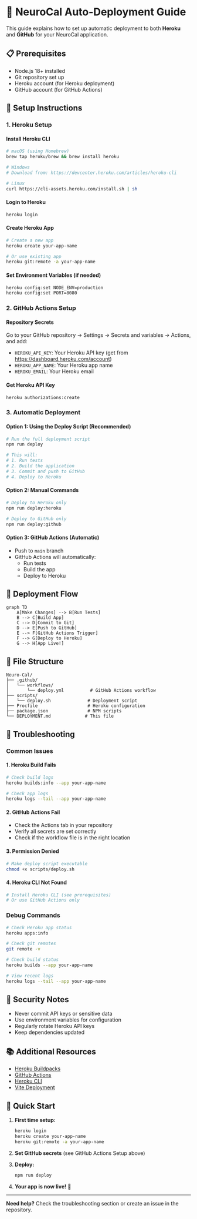 # 🚀 NeuroCal Auto-Deployment Guide

This guide explains how to set up automatic deployment to both **Heroku** and **GitHub** for your NeuroCal application.

## 📋 Prerequisites

- Node.js 18+ installed
- Git repository set up
- Heroku account (for Heroku deployment)
- GitHub account (for GitHub Actions)

## 🔧 Setup Instructions

### 1. Heroku Setup

#### Install Heroku CLI
```bash
# macOS (using Homebrew)
brew tap heroku/brew && brew install heroku

# Windows
# Download from: https://devcenter.heroku.com/articles/heroku-cli

# Linux
curl https://cli-assets.heroku.com/install.sh | sh
```

#### Login to Heroku
```bash
heroku login
```

#### Create Heroku App
```bash
# Create a new app
heroku create your-app-name

# Or use existing app
heroku git:remote -a your-app-name
```

#### Set Environment Variables (if needed)
```bash
heroku config:set NODE_ENV=production
heroku config:set PORT=8080
```

### 2. GitHub Actions Setup

#### Repository Secrets
Go to your GitHub repository → Settings → Secrets and variables → Actions, and add:

- `HEROKU_API_KEY`: Your Heroku API key (get from https://dashboard.heroku.com/account)
- `HEROKU_APP_NAME`: Your Heroku app name
- `HEROKU_EMAIL`: Your Heroku email

#### Get Heroku API Key
```bash
heroku authorizations:create
```

### 3. Automatic Deployment

#### Option 1: Using the Deploy Script (Recommended)
```bash
# Run the full deployment script
npm run deploy

# This will:
# 1. Run tests
# 2. Build the application
# 3. Commit and push to GitHub
# 4. Deploy to Heroku
```

#### Option 2: Manual Commands
```bash
# Deploy to Heroku only
npm run deploy:heroku

# Deploy to GitHub only
npm run deploy:github
```

#### Option 3: GitHub Actions (Automatic)
- Push to `main` branch
- GitHub Actions will automatically:
  - Run tests
  - Build the app
  - Deploy to Heroku

## 🔄 Deployment Flow

```mermaid
graph TD
    A[Make Changes] --> B[Run Tests]
    B --> C[Build App]
    C --> D[Commit to Git]
    D --> E[Push to GitHub]
    E --> F[GitHub Actions Trigger]
    F --> G[Deploy to Heroku]
    G --> H[App Live!]
```

## 📁 File Structure

```
Neuro-Cal/
├── .github/
│   └── workflows/
│       └── deploy.yml          # GitHub Actions workflow
├── scripts/
│   └── deploy.sh              # Deployment script
├── Procfile                   # Heroku configuration
├── package.json               # NPM scripts
└── DEPLOYMENT.md             # This file
```

## 🚨 Troubleshooting

### Common Issues

#### 1. Heroku Build Fails
```bash
# Check build logs
heroku builds:info --app your-app-name

# Check app logs
heroku logs --tail --app your-app-name
```

#### 2. GitHub Actions Fail
- Check the Actions tab in your repository
- Verify all secrets are set correctly
- Check if the workflow file is in the right location

#### 3. Permission Denied
```bash
# Make deploy script executable
chmod +x scripts/deploy.sh
```

#### 4. Heroku CLI Not Found
```bash
# Install Heroku CLI (see prerequisites)
# Or use GitHub Actions only
```

### Debug Commands

```bash
# Check Heroku app status
heroku apps:info

# Check git remotes
git remote -v

# Check build status
heroku builds --app your-app-name

# View recent logs
heroku logs --tail --app your-app-name
```

## 🔐 Security Notes

- Never commit API keys or sensitive data
- Use environment variables for configuration
- Regularly rotate Heroku API keys
- Keep dependencies updated

## 📚 Additional Resources

- [Heroku Buildpacks](https://devcenter.heroku.com/articles/buildpacks)
- [GitHub Actions](https://docs.github.com/en/actions)
- [Heroku CLI](https://devcenter.heroku.com/articles/heroku-cli)
- [Vite Deployment](https://vitejs.dev/guide/static-deploy.html)

## 🎯 Quick Start

1. **First time setup:**
   ```bash
   heroku login
   heroku create your-app-name
   heroku git:remote -a your-app-name
   ```

2. **Set GitHub secrets** (see GitHub Actions Setup above)

3. **Deploy:**
   ```bash
   npm run deploy
   ```

4. **Your app is now live!** 🎉

---

**Need help?** Check the troubleshooting section or create an issue in the repository.

